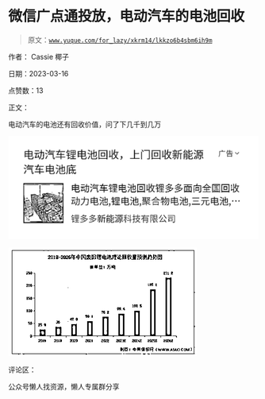 # 微信广点通投放，电动汽车的电池回收

> 原文：[`www.yuque.com/for_lazy/xkrm14/lkkzo6b4sbm6ih9m`](https://www.yuque.com/for_lazy/xkrm14/lkkzo6b4sbm6ih9m)



作者： Cassie 椰子



日期：2023-03-16



点赞数：13



正文：



电动汽车的电池还有回收价值，问了下几千到几万



![](img/e886c66c6d99a96b181673cea2e5037b.png)  

![](img/3e7a7a3883b586633247305b77639fce.png)  

评论区：



公众号懒人找资源，懒人专属群分享

